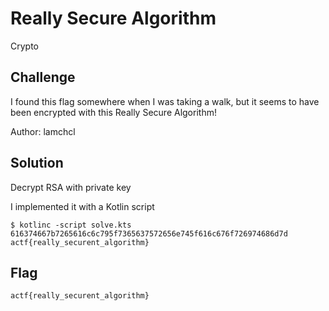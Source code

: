 # Really Secure Algorithm
Crypto

## Challenge 

I found this flag somewhere when I was taking a walk, but it seems to have been encrypted with this Really Secure Algorithm!

Author: lamchcl

## Solution

Decrypt RSA with private key

I implemented it with a Kotlin script

	$ kotlinc -script solve.kts 
	616374667b7265616c6c795f7365637572656e745f616c676f726974686d7d
	actf{really_securent_algorithm}

## Flag

	actf{really_securent_algorithm}

